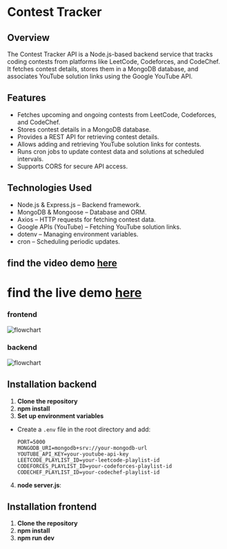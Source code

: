 # Contest Tracker
## Overview
The Contest Tracker API is a Node.js-based backend service that tracks coding contests from platforms like LeetCode, Codeforces, and CodeChef. It fetches contest details, stores them in a MongoDB database, and associates YouTube solution links using the Google YouTube API.

## Features
- Fetches upcoming and ongoing contests from LeetCode, Codeforces, and CodeChef.
- Stores contest details in a MongoDB database.
- Provides a REST API for retrieving contest details.
- Allows adding and retrieving YouTube solution links for contests.
- Runs cron jobs to update contest data and solutions at scheduled intervals.
- Supports CORS for secure API access.

## Technologies Used
- Node.js & Express.js – Backend framework.
- MongoDB & Mongoose – Database and ORM.
- Axios – HTTP requests for fetching contest data.
- Google APIs (YouTube) – Fetching YouTube solution links.
- dotenv – Managing environment variables.
- cron – Scheduling periodic updates.

## find the video demo [here]()
# find the live demo [here]()


### frontend 
![flowchart](https://img.plantuml.biz/plantuml/dsvg/ZLJBRjim4BmBq3yiShA1D1_W79h0W0i3GLhOzS57YbpPX2ckmeS3vEkxrCEIgpZ8IKjoE3Fxe9vy42x4okHP4-NPOcrrqCBe3mJU2WXduRGe37gOIR81VV3tK6eJq75G49qguKuSAlv0HGhl0ODyc3yos_A8yWI6f31CHquS44fo0nQ4LGD9khBYoqVef1WO19IEAYY4FA5L3CapNSBi-SyQ7Bx5XF9HIlI-ZERd7C8HBSpswETv1h3OiYnUyJqs-wicXVx0Cxz71MGXUjwk7PReq38jmz5uXDahTOn7UWTqZlEeM9LpIX2hT9cyBJOSCiDkpTnLJHPjI1p9yovH1peSKZb5LyMfvLsjKkNRuxODhUSD_YYlRO-L9mfzNMygN0e_5jcAy_Waq7N_lbIyzFMcvD3v_oM7aeEstz2KHalsT_Ui56p9nA39tarrVzUyzDrvKXQc4Rtm-5XKcWVWWjbjNYOqlSanA9LccCe6qoKvcRREFIEMXdYMUXktirff-sLQMnIEtycUujzOj8-gL-qzVZuSlS0lIlwNxPrF13Qej4CP4gfdvgJ7dDoTEi-UUDtyGlBi7m00)


### backend
![flowchart](https://img.plantuml.biz/plantuml/dsvg/hLJDSjem4BxxANOuaHFJApuqRQ2TT6XWW1no5DOQRojhDTAAqZvz9R1nIkWjDv1slvzlrxeFehp4rXId7yLqmKe3sWDvjYrQWOFof7O6GrbC7oq9AKD_4EP7vp44KCwbYmUs5Yi1OVZETi-ppsL1DOoxSs8B8LPLQgYZ-NW7qg25yGk6km8WSUvXD5EYTYeWLESUrAzQpEzHMQ19j-CdljtJyzIA3EfKdehcHn9mdZDAwhUQwgAOph0cYv2q2GQ1K3NOAb1MGyiQJJcKV5ezmffZAZlR-JhVmaGvcXm-JAfpUpYRoMnVKAe6-dEeFRUWEuKdEMkKwErGeG9ysooVEcUPOBNSl6MO13OnUnkedbq2nXu9-W9uNYzUCyLJcUxhUg8h9uxiVe3kMaSkpN4qX7Oszy9n6tSu41goFxjm-hiKMZ-vDvEU7yMhIk106XaqYY8JJeetmXwXPjygoPA5n638Kyccmetfe_Vi1u7_YQGJj-a5johxg3bQVQtk6k8NIVDFj5SYyWAHZGW1bQ-QbEAWvjOkEACa6mpzjw4n_KqvtOZi4ic0GNROffEGcq7qo0yDrk-Dkq2KZFsUkEdjCAXiTC16NvhBTBwf6jJH8FpWNSYR0GuziQQgs-jKbJYLbyjZ5D0Vq0DRM2tNsx88mgwuJqInDNy1)


## Installation backend

1. **Clone the repository**
2. **npm install**
3. **Set up environment variables**
- Create a `.env` file in the root directory and add:
  ```
  PORT=5000
  MONGODB_URI=mongodb+srv://your-mongodb-url
  YOUTUBE_API_KEY=your-youtube-api-key
  LEETCODE_PLAYLIST_ID=your-leetcode-playlist-id
  CODEFORCES_PLAYLIST_ID=your-codeforces-playlist-id
  CODECHEF_PLAYLIST_ID=your-codechef-playlist-id
  ```
4. **node server.js**:

## Installation frontend

1. **Clone the repository**
2. **npm install**
3. **npm run dev**